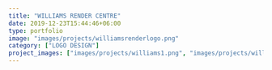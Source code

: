 ```yaml
---
title: "WILLIAMS RENDER CENTRE"
date: 2019-12-23T15:44:46+06:00
type: portfolio
image: "images/projects/williamsrenderlogo.png"
category: ["LOGO DESIGN"]
project_images: ["images/projects/williams1.png", "images/projects/williams2.png"]
---
```

